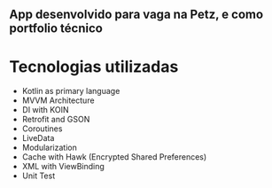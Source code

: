 ## App desenvolvido para vaga na Petz, e como portfolio técnico


# Tecnologias utilizadas
- Kotlin as primary language
- MVVM Architecture
- DI with KOIN  
- Retrofit and GSON
- Coroutines
- LiveData
- Modularization
- Cache with Hawk (Encrypted Shared Preferences)
- XML with ViewBinding
- Unit Test
